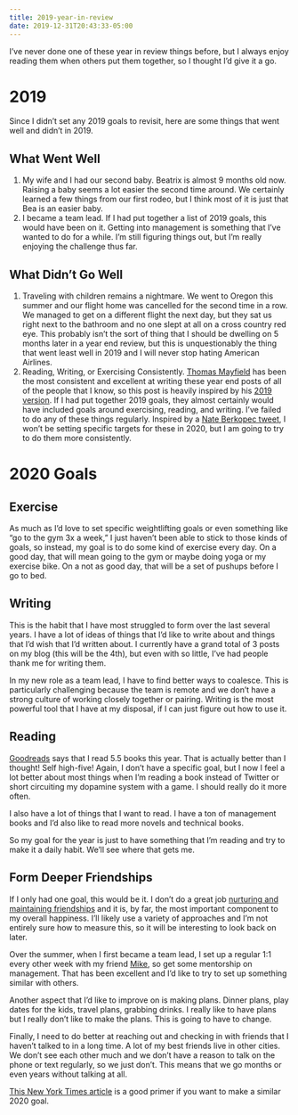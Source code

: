 ```yaml
---
title: 2019-year-in-review
date: 2019-12-31T20:43:33-05:00
---
```


I’ve never done one of these year in review things before, but I always enjoy reading them when others put them together, so I thought I’d give it a go.

# 2019
Since I didn’t set any 2019 goals to revisit, here are some things that went well and didn’t in 2019.

## What Went Well
1. My wife and I had our second baby. Beatrix is almost 9 months old now. Raising a baby seems a lot easier the second time around. We certainly learned a few things from our first rodeo, but I think most of it is just that Bea is an easier baby.
2. I became a team lead. If I had put together a list of 2019 goals, this would have been on it. Getting into management is something that I’ve wanted to do for a while. I’m still figuring things out, but I’m really enjoying the challenge thus far.

## What Didn’t Go Well
1. Traveling with children remains a nightmare. We went to Oregon this summer and our flight home was cancelled for the second time in a row. We managed to get on a different flight the next day, but they sat us right next to the bathroom and no one slept at all on a cross country red eye. This probably isn’t the sort of thing that I should be dwelling on 5 months later in a year end review, but this is unquestionably the thing that went least well in 2019 and I will never stop hating American Airlines.
2. Reading, Writing, or Exercising Consistently. [Thomas Mayfield](thegreata.pe) has been the most consistent and excellent at writing these year end posts of all of the people that I know, so this post is heavily inspired by his [2019 version](https://thegreata.pe/articles/2019/12/31/2019-year-end-notes/). If I had put together 2019 goals, they almost certainly would have included goals around exercising, reading, and writing. I’ve failed to do any of these things regularly. Inspired by a [Nate Berkopec tweet](https://twitter.com/nateberkopec/status/1211970662295728128), I won’t be setting specific targets for these in 2020, but I am going to try to do them more consistently.


# 2020 Goals
## Exercise
As much as I’d love to set specific weightlifting goals or even something like “go to the gym 3x a week,” I just haven’t been able to stick to those kinds of goals, so instead, my goal is to do some kind of exercise every day. On a good day, that will mean going to the gym or maybe doing yoga or my exercise bike. On a not as good day, that will be a set of pushups before I go to bed.

## Writing
This is the habit that I have most struggled to form over the last several years. I have a lot of ideas of things that I’d like to write about and things that I’d wish that I’d written about. I currently have a grand total of 3 posts on my blog (this will be the 4th), but even with so little, I’ve had people thank me for writing them.

In my new role as a team lead, I have to find better ways to coalesce. This is particularly challenging because the team is remote and we don’t have a strong culture of working closely together or pairing. Writing is the most powerful tool that I have at my disposal, if I can just figure out how to use it.

## Reading
[Goodreads](https://www.goodreads.com/review/list/4705220-dan?shelf=read) says that I read 5.5 books this year. That is actually better than I thought! Self high-five! Again, I don’t have a specific goal, but I now I feel a lot better about most things when I’m reading a book instead of Twitter or short circuiting my dopamine system with a game. I should really do it more often.

I also have a lot of things that I want to read. I have a ton of management books and I’d also like to read more novels and technical books.

So my goal for the year is just to have something that I’m reading and try to make it a daily habit. We’ll see where that gets me. 

## Form Deeper Friendships
If I only had one goal, this would be it. I don’t do a great job [nurturing and maintaining friendships](https://www.nytimes.com/2019/11/20/smarter-living/how-to-have-closer-friendships.html) and it is, by far, the most important component to my overall happiness. I’ll likely use a variety of approaches and I’m not entirely sure how to measure this, so it will be interesting to look back on later.

Over the summer, when I first became a team lead, I set up a regular 1:1 every other week with my friend [Mike](https://www.3breaths.io/), so get some mentorship on management. That has been excellent and I’d like to try to set up something similar with others.

Another aspect that I’d like to improve on is making plans. Dinner plans, play dates for the kids, travel plans, grabbing drinks. I really like to have plans but I really don’t like to make the plans. This is going to have to change.

Finally, I need to do better at reaching out and checking in with friends that I haven’t talked to in a long time. A lot of my best friends live in other cities. We don’t see each other much and we don’t have a reason to talk on the phone or text regularly, so we just don’t. This means that we go months or even years without talking at all.

[This New York Times article](https://www.nytimes.com/2019/11/20/smarter-living/how-to-have-closer-friendships.html) is a good primer if you want to make a similar 2020 goal.
